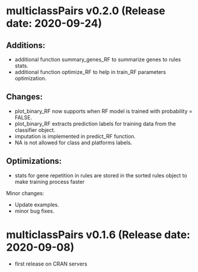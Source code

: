 # multiclassPairs v0.2.0 (Release date: 2020-09-24)

## Additions:

* additional function summary_genes_RF to summarize genes to rules stats.
* additional function optimize_RF to help in train_RF parameters optimization.

## Changes:

* plot_binary_RF now supports when RF model is trained with probability = FALSE.
* plot_binary_RF extracts prediction labels for training data from the classifier object.
* imputation is implemented in predict_RF function.
* NA is not allowed for class and platforms labels.

## Optimizations:

* stats for gene repetition in rules are stored in the sorted rules object to make training process faster

Minor changes:
* Update examples.
* minor bug fixes.

# multiclassPairs v0.1.6 (Release date: 2020-09-08)

* first release on CRAN servers
